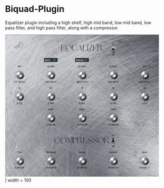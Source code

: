 # Biquad-Plugin

Equalizer plugin including a high shelf, high mid band, low mid band, low pass filter, and high pass filter, along with a compressor.

![Alt text](Equalizer.png) | width = 100
